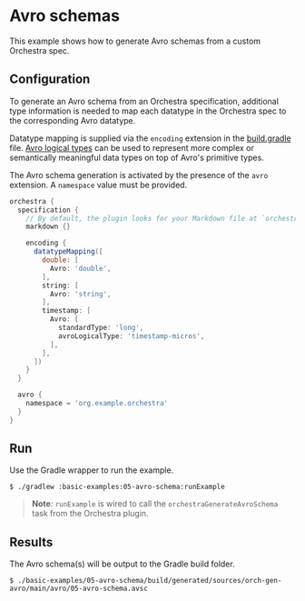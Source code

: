 # Avro schemas

This example shows how to generate Avro schemas from a custom Orchestra spec.

## Configuration

To generate an Avro schema from an Orchestra specification, additional type information is needed to map each datatype in the Orchestra spec to the corresponding Avro datatype.

Datatype mapping is supplied via the `encoding` extension in the [build.gradle](./build.gradle) file. [Avro logical types](https://avro.apache.org/docs/1.11.0/spec.html#Logical+Types) can be used to represent more complex or semantically meaningful data types on top of Avro's primitive types.

The Avro schema generation is activated by the presence of the `avro` extension. A `namespace` value must be provided.

```groovy
orchestra {
  specification {
    // By default, the plugin looks for your Markdown file at `orchestra/specification/<project-name>.md`
    markdown {}

    encoding {
      datatypeMapping([
        double: [
          Avro: 'double',
        ],
        string: [
          Avro: 'string',
        ],
        timestamp: [
          Avro: [
            standardType: 'long',
            avroLogicalType: 'timestamp-micros',
          ],
        ],
      ])
    }
  }

  avro {
    namespace = 'org.example.orchestra'
  }
}
```

## Run

Use the Gradle wrapper to run the example.

```shell
$ ./gradlew :basic-examples:05-avro-schema:runExample
```

> **Note**: `runExample` is wired to call the `orchestraGenerateAvroSchema` task from the Orchestra plugin.

## Results

The Avro schema(s) will be output to the Gradle build folder.

```shell
$ ./basic-examples/05-avro-schema/build/generated/sources/orch-gen-avro/main/avro/05-avro-schema.avsc
```
